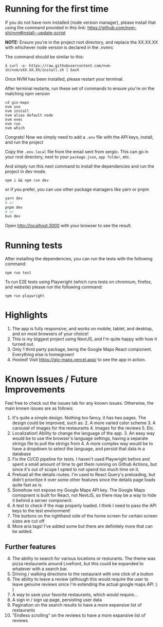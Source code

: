 # Running for the first time

If you do not have nvm installed (node version manager), please install that using the command provided in this link:
https://github.com/nvm-sh/nvm#install--update-script

**NOTE:** Ensure you're in the project root directory, and replace the XX.XX.XX with whichever node version is declared in the .nvmrc

The command should be similar to this:

```
$ curl -o- https://raw.githubusercontent.com/nvm-sh/nvm/vXX.XX.XX/install.sh | bash
```

Once NVM has been installed, please restart your terminal.

After terminal restarte, run these set of commands to ensure you're on the matching npm version

```
cd gio-maps
nvm use
nvm install
nvm alias default node
nvm exec
nvm run
nvm which
```

Congrats! Now we simply need to add a `.env` file with the API keys, install, and run the project

Copy the `.env.local` file from the email sent from sergio. This can go in your root directory, next to your `package.json`, `app folder`, etc.

And simply run this next command to install the dependencies and run the project in dev mode.

```
npm i && npm run dev
```

or if you prefer, you can use other package managers like yarn or pnpm

```bash
yarn dev
# or
pnpm dev
# or
bun dev
```

Open [http://localhost:3000](http://localhost:3000) with your browser to see the result.

# Running tests
After installing the dependencies, you can run the tests with the following command:

```
npm run test
```

To run E2E tests using Playwright (which runs tests on chromium, firefox, and website) please run the following command:

```
npm run playwright
```
# Highlights
1. The app is fully responsive, and works on mobile, tablet, and desktop, and on most browsers of your choice!
2. This is my biggest project using NextJS, and I'm quite happy with how it turned out.
3. Only 1 third party package, being the Google Maps React component. Everything else is homegrown!
4. Hosted! Visit https://gio-maps.vercel.app/ to see the app in action.

# Known Issues / Future Improvements
Feel free to check out the issues tab for any known issues. Otherwise, the main known issues are as follows:
1. It's quite a simple design. Nothing too fancy, it has two pages. The design could be improved, such as:
   2. A more varied color scheme
   3. A carousel of images for the restaurants
   4. Images for the reviews
   5. Etc.
2. Localization! Ability to change the language of the app.
   3. An easy way would be to use the browser's language settings, having a separate strings file to pull the strings from
   4. A more complex way would be to have a dropdown to select the language, and persist that data in a database
3. Fix the CI/CD pipeline for tests. I haven't used Playwright before and spent a small amount of time to get them running on Github Actions, but since it's out of scope I opted to not spend too much time on it.
4. Preload all the details routes. I'm used to React Query's preloading, but didn't prioritize it over some other features since the details page loads quite fast as is.
5. Somehow not expose my Google Maps API key. The Google Maps comopnent is built for React, not NextJS, so there may be a way to hide it behind a server component.
5. A test to check if the map properly loaded. I think I need to pass the API keys to the test environment!
6. The buttons on the righthand side of the home screen for certain screen sizes are cut off
7. More aria tags! I've added some but there are definitely more that can be added.

## Further features
4. The ability to search for various locations or resturants. The theme was pizza restaurants around Livefront, but this could be expanded to whatever with a search bar.
3. Driving / walking directions to the restaurant with one click of a button
7. The ability to leave a review (although this would require the user to leave genuine reviews since I'm extending the actual google maps API :) )
7. A way to save your favorite restaurants, which would require...
8. A sign in / sign up page, persisting user data
4. Pagination on the search results to have a more expansive list of restaurants
5. "Endless scrolling" on the reviews to have a more expansive list of reviews
